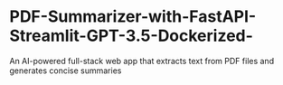 # PDF-Summarizer-with-FastAPI-Streamlit-GPT-3.5-Dockerized-
An AI-powered full-stack web app that extracts text from PDF files and generates concise summaries 
